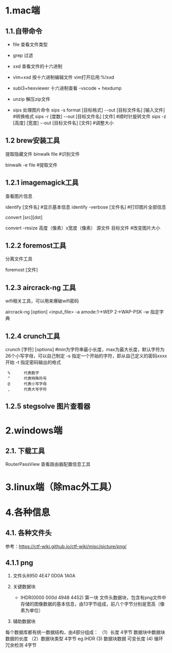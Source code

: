 # 1.mac端

## 1.1.自带命令
- file 查看文件类型
- grep 过滤
- xxd 查看文件的十六进制
- vim+xxd 按十六进制编辑文件 vim打开后用:%!xxd

- subl3+hexviewer 十六进制查看
-vscode + hexdump

- unzip  解压zip文件

- sips 处理图片命令
sips -s format [目标格式] --out [目标文件名] [输入文件] #转换格式
sips -r [度数] --out [目标文件名] [文件]  #顺时针旋转文件
sips -z [高度] [宽度] --out [目标文件名] [文件]  #调整大小
 


## 1.2 brew安装工具
提取隐藏文件
binwalk file  #识别文件

binwalk -e file #提取文件


## 1.2.1 imagemagick工具
查看图片信息

identify [文件名]  #显示基本信息
identify -verbose [文件名]  #打印图片全部信息

convert [src][dst]

convert -resize 高度（像素）x宽度（像素） 源文件 目标文件 #改变图片大小


## 1.2.2 foremost工具
分离文件工具

foremost [文件]

## 1.2.3 aircrack-ng 工具
wifi相关工具，可以用来爆破wifi密码

aircrack-ng [option] <input_file>
-a<amode> amode:1->WEP 2->WAP-PSK
-w 指定字典

## 1.2.4 crunch工具
   crunch <min> <max> [字符] [options] #min为字符串最小长度，max为最大长度，默认字符为26个小写字母，可以自己制定
    -s     指定一个开始的字符，即从自己定义的密码xxxx开始
    -t     指定密码输出的格式

     %      代表数字
     ^      代表特殊符号
     @      代表小写字母
     ,      代表大写字符   


## 1.2.5 stegsolve  图片查看器


# 2.windows端

## 2.1. 下载工具

RouterPassView 查看路由器配置信息工具



# 3.linux端（除mac外工具）

# 4.各种信息

## 4.1. 各种文件头

参考：https://ctf-wiki.github.io/ctf-wiki/misc/picture/png/


## 4.1.1 png

1. 文件头8950 4E47 0D0A 1A0A
2. 关键数据块
    - IHDR(0000 000d 4948 4452) 第一块 文件头数据块，包含有png文件中存储的图像数据的基本信息，由13字节组成，前八个字节分别是宽高（像素为单位）

3. 辅助数据块

每个数据库都有统一数据结构，由4部分组成：
（1）长度  4字节 数据块中数据块数据的长度
（2）数据块类型  4字节 eg.IHDR
 (3) 数据块数据 可变长度
 (4) 循环冗余检测 4字节  
